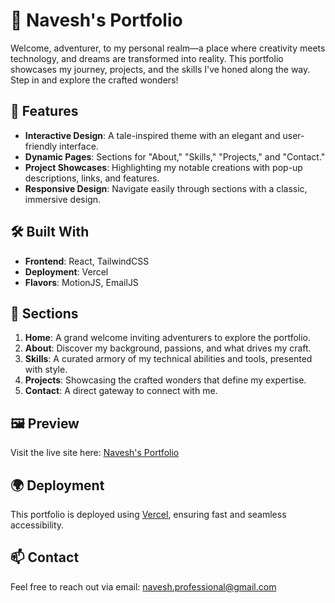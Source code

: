 # 🚀 Navesh's Portfolio  
Welcome, adventurer, to my personal realm—a place where creativity meets technology, and dreams are transformed into reality. This portfolio showcases my journey, projects, and the skills I've honed along the way. Step in and explore the crafted wonders!

## 🌟 Features  
- **Interactive Design**: A tale-inspired theme with an elegant and user-friendly interface.  
- **Dynamic Pages**: Sections for "About," "Skills," "Projects," and "Contact."  
- **Project Showcases**: Highlighting my notable creations with pop-up descriptions, links, and features.  
- **Responsive Design**: Navigate easily through sections with a classic, immersive design.  

## 🛠️ Built With  
- **Frontend**: React, TailwindCSS  
- **Deployment**: Vercel
- **Flavors**: MotionJS, EmailJS

## 📖 Sections  
1. **Home**: A grand welcome inviting adventurers to explore the portfolio.  
2. **About**: Discover my background, passions, and what drives my craft.  
3. **Skills**: A curated armory of my technical abilities and tools, presented with style.  
4. **Projects**: Showcasing the crafted wonders that define my expertise.  
5. **Contact**: A direct gateway to connect with me.   

## 🖼️ Preview  
Visit the live site here: [Navesh's Portfolio](https://navesh.vercel.app)  

## 🌍 Deployment  
This portfolio is deployed using [Vercel](https://vercel.com/), ensuring fast and seamless accessibility.  

## 📫 Contact  
Feel free to reach out via email: navesh.professional@gmail.com  
